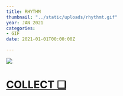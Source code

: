 ```yaml
---
title: RHYTHM
thumbnail: "../static/uploads/rhythmt.gif"
year: JAN 2021
categories:
- GIF
date: 2021-01-01T00:00:00Z

---
```

![](/uploads/rhythmt.gif)

# [COLLECT ❑](https://knownorigin.io/gallery/270950-rhythm "Rhythm")